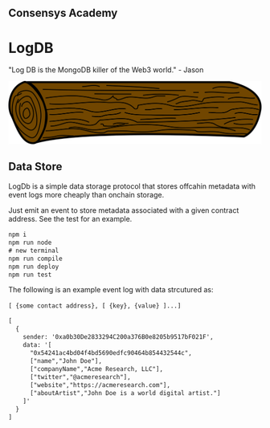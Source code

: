 ## Consensys Academy

# LogDB
"Log DB is the MongoDB killer of the Web3 world." - Jason

<img src="log.svg">


## Data Store

LogDb is a simple data storage protocol that stores offcahin metadata with event logs more cheaply than onchain storage.

Just emit an event to store metadata associated with a given contract address. See the test for an example.

```
npm i
npm run node
# new terminal
npm run compile
npm run deploy
npm run test
```

The following is an example event log with data strcutured as:

`[ {some contact address}, [ {key}, {value} ]...]`

```
[
  {
    sender: '0xa0b30De2833294C200a376B0e8205b9517bF021F',
    data: '[
      "0x54241ac4bd04f4bd5690edfc90464b854432544c",
      ["name","John Doe"],
      ["companyName","Acme Research, LLC"],
      ["twitter","@acmeresearch"],
      ["website","https://acmeresearch.com"],
      ["aboutArtist","John Doe is a world digital artist."]
    ]'
  }
]
```

